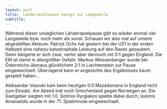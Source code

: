 ```yaml
---
layout: post
title:  Länderspielpause zwingt zur Langeweile
subtitle:  
---
```


Während dieser unsäglichen Länderspielpause gibt es wieder einmal viel Langeweile bzw. noch mehr als sonst. Schauen wir also mal auf unsere abgestellten Akteure: Patrick Ochs hat gestern bei der U21 in der ersten Halbzeit eine nahezu katastrophale Leistung auf den Rasen gezaubert. Dann steigerte er sich zwar, verlor aber dennoch mit 0:1 gegen England. Die EM ist damit in allergrößter Gefahr. Markus Weissenberger wurde bei Österreichs überaus glücklichem 2:1 in Liechtenstein zur Pause eingewechselt. Überragend kann er angesichts des Ergebnisses kaum gespielt haben...

Aleksandar Vasoski kam beim heutigen 0:0 Mazedoniens in England nicht zum Einsatz. Am Abend trat noch Griechenland gegen Norwegen an. Die Gastgeber siegten mit 1:0. Sotirios Kyrgiakos spielte dabei durch, Ioannis Amanatidis wurde in der 71. Spielminute eingewechselt.
